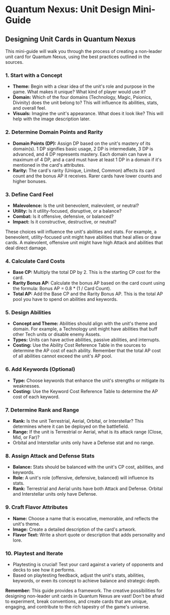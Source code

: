 # Quantum Nexus: Unit Design Mini-Guide

## Designing Unit Cards in Quantum Nexus

This mini-guide will walk you through the process of creating a non-leader unit card for Quantum Nexus, using the best practices outlined in the sources.

### 1. Start with a Concept

*   **Theme:** Begin with a clear idea of the unit's role and purpose in the game. What makes it unique? What kind of player would use it?
*   **Domain:** Which of the four domains (Technology, Magic, Psionics, Divinity) does the unit belong to? This will influence its abilities, stats, and overall feel.
*   **Visuals:** Imagine the unit's appearance. What does it look like? This will help with the image description later.

### 2. Determine Domain Points and Rarity

*   **Domain Points (DP):** Assign DP based on the unit's mastery of its domain(s). 1 DP signifies basic usage, 2 DP is intermediate, 3 DP is advanced, and 4 DP represents mastery. Each domain can have a maximum of 4 DP, and a card must have at least 1 DP in a domain if it's mentioned in the card's attributes.
*   **Rarity:** The card's rarity (Unique, Limited, Common) affects its card count and the bonus AP it receives. Rarer cards have lower counts and higher bonuses.

### 3. Define Card Feel

*   **Malevolence:** Is the unit benevolent, malevolent, or neutral?
*   **Utility:** Is it utility-focused, disruptive, or a balance?
*   **Combat:** Is it offensive, defensive, or balanced?
*   **Impact:** Is it constructive, destructive, or neutral?

These choices will influence the unit's abilities and stats. For example, a benevolent, utility-focused unit might have abilities that heal allies or draw cards. A malevolent, offensive unit might have high Attack and abilities that deal direct damage.

### 4. Calculate Card Costs

*   **Base CP:** Multiply the total DP by 2. This is the starting CP cost for the card.
*   **Rarity Bonus AP:** Calculate the bonus AP based on the card count using the formula: Bonus AP = 0.8 \* (1 / Card Count).
*   **Total AP:** Add the Base CP and the Rarity Bonus AP. This is the total AP pool you have to spend on abilities and keywords.

### 5. Design Abilities

*   **Concept and Theme:** Abilities should align with the unit's theme and domain. For example, a Technology unit might have abilities that buff other Tech units or disable enemy Assets.
*   **Types:** Units can have active abilities, passive abilities, and interrupts.
*   **Costing:** Use the Ability Cost Reference Table in the sources to determine the AP cost of each ability. Remember that the total AP cost of all abilities cannot exceed the unit's AP pool.

### 6. Add Keywords (Optional)

*   **Type:** Choose keywords that enhance the unit's strengths or mitigate its weaknesses.
*   **Costing:** Use the Keyword Cost Reference Table to determine the AP cost of each keyword.

### 7. Determine Rank and Range

*   **Rank:** Is the unit Terrestrial, Aerial, Orbital, or Interstellar? This determines where it can be deployed on the battlefield.
*   **Range:** If the unit is Terrestrial or Aerial, what is its attack range (Close, Mid, or Far)?
*   Orbital and Interstellar units only have a Defense stat and no range.

### 8. Assign Attack and Defense Stats

*   **Balance:** Stats should be balanced with the unit's CP cost, abilities, and keywords.
*   **Role:** A unit's role (offensive, defensive, balanced) will influence its stats.
*   **Rank:** Terrestrial and Aerial units have both Attack and Defense. Orbital and Interstellar units only have Defense.

### 9. Craft Flavor Attributes

*   **Name:** Choose a name that is evocative, memorable, and reflects the unit's theme.
*   **Image:** Create a detailed description of the card's artwork.
*   **Flavor Text:** Write a short quote or description that adds personality and lore.

### 10. Playtest and Iterate

*   Playtesting is crucial! Test your card against a variety of opponents and decks to see how it performs.
*   Based on playtesting feedback, adjust the unit's stats, abilities, keywords, or even its concept to achieve balance and strategic depth.

**Remember:** This guide provides a framework. The creative possibilities for designing non-leader unit cards in Quantum Nexus are vast! Don't be afraid to experiment, break conventions, and create cards that are unique, engaging, and contribute to the rich tapestry of the game's universe.
